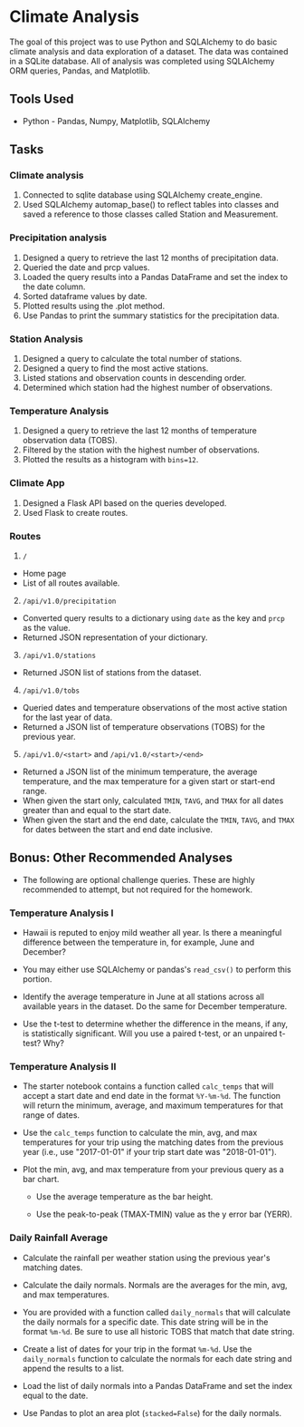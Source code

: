 # Climate Analysis
The goal of this project was to use Python and SQLAlchemy to do basic climate analysis and data exploration of a dataset. The data was contained in a SQLite database.  All of analysis was completed using SQLAlchemy ORM queries, Pandas, and Matplotlib.
## Tools Used
* Python - Pandas, Numpy, Matplotlib, SQLAlchemy
## Tasks
### Climate analysis
1.  Connected to sqlite database using SQLAlchemy create_engine.
2.  Used SQLAlchemy automap_base() to reflect tables into classes and saved a reference to those classes called Station and Measurement.
### Precipitation analysis
1.  Designed a query to retrieve the last 12 months of precipitation data.
2.  Queried the date and prcp values.
3.  Loaded the query results into a Pandas DataFrame and set the index to the date column.  
4.  Sorted dataframe values by date.
5.  Plotted results using the .plot method.
6.  Use Pandas to print the summary statistics for the precipitation data.
### Station Analysis
1.  Designed a query to calculate the total number of stations.
2.  Designed a query to find the most active stations.
3.  Listed stations and observation counts in descending order.
3.  Determined which station had the highest number of observations.
### Temperature Analysis
1.  Designed a query to retrieve the last 12 months of temperature observation data (TOBS).
2.  Filtered by the station with the highest number of observations.
3.  Plotted the results as a histogram with `bins=12`.
### Climate App
1.  Designed a Flask API based on the queries developed.
2.  Used Flask to create routes.
### Routes
1.  `/` 
  * Home page
  * List of all routes available.
2.  `/api/v1.0/precipitation`
  * Converted query results to a dictionary using `date` as the key and `prcp` as the value.
  * Returned JSON representation of your dictionary.
3.  `/api/v1.0/stations`
  * Returned JSON list of stations from the dataset.
4.  `/api/v1.0/tobs`
  * Queried dates and temperature observations of the most active station for the last year of data.  
  * Returned a JSON list of temperature observations (TOBS) for the previous year.
5.  `/api/v1.0/<start>` and `/api/v1.0/<start>/<end>`
  * Returned a JSON list of the minimum temperature, the average temperature, and the max temperature for a given start or start-end range.
  * When given the start only, calculated `TMIN`, `TAVG`, and `TMAX` for all dates greater than and equal to the start date.
  * When given the start and the end date, calculate the `TMIN`, `TAVG`, and `TMAX` for dates between the start and end date inclusive.



## Bonus: Other Recommended Analyses

* The following are optional challenge queries. These are highly recommended to attempt, but not required for the homework.

### Temperature Analysis I

* Hawaii is reputed to enjoy mild weather all year. Is there a meaningful difference between the temperature in, for example, June and December?

* You may either use SQLAlchemy or pandas's `read_csv()` to perform this portion.

* Identify the average temperature in June at all stations across all available years in the dataset. Do the same for December temperature.

* Use the t-test to determine whether the difference in the means, if any, is statistically significant. Will you use a paired t-test, or an unpaired t-test? Why?

### Temperature Analysis II

* The starter notebook contains a function called `calc_temps` that will accept a start date and end date in the format `%Y-%m-%d`. The function will return the minimum, average, and maximum temperatures for that range of dates.

* Use the `calc_temps` function to calculate the min, avg, and max temperatures for your trip using the matching dates from the previous year (i.e., use "2017-01-01" if your trip start date was "2018-01-01").

* Plot the min, avg, and max temperature from your previous query as a bar chart.

  * Use the average temperature as the bar height.

  * Use the peak-to-peak (TMAX-TMIN) value as the y error bar (YERR).

### Daily Rainfall Average

* Calculate the rainfall per weather station using the previous year's matching dates.

* Calculate the daily normals. Normals are the averages for the min, avg, and max temperatures.

* You are provided with a function called `daily_normals` that will calculate the daily normals for a specific date. This date string will be in the format `%m-%d`. Be sure to use all historic TOBS that match that date string.

* Create a list of dates for your trip in the format `%m-%d`. Use the `daily_normals` function to calculate the normals for each date string and append the results to a list.

* Load the list of daily normals into a Pandas DataFrame and set the index equal to the date.

* Use Pandas to plot an area plot (`stacked=False`) for the daily normals.

